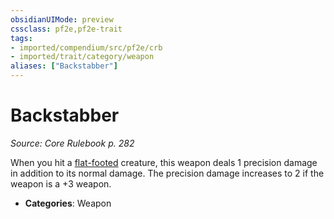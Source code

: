 ```yaml
---
obsidianUIMode: preview
cssclass: pf2e,pf2e-trait
tags:
- imported/compendium/src/pf2e/crb
- imported/trait/category/weapon
aliases: ["Backstabber"]
---
```

# Backstabber  
*Source: Core Rulebook p. 282*  

When you hit a [flat-footed](conditions.md#Flat-footed) creature, this weapon deals 1 precision damage in addition to its normal damage. The precision damage increases to 2 if the weapon is a +3 weapon.

- **Categories**: Weapon